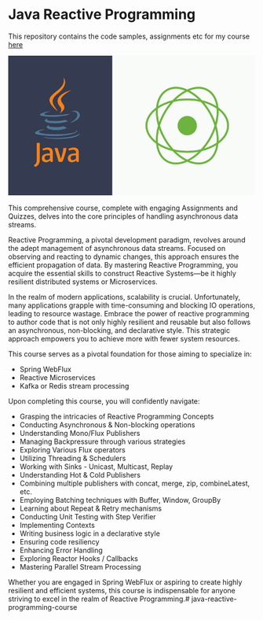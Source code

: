 # Java Reactive Programming

This repository contains the code samples, assignments etc for my course [here](https://www.udemy.com/course/complete-java-reactive-programming/)

![](.doc/java-reactive-programming.png)

This comprehensive course, complete with engaging Assignments and Quizzes, delves into the core principles of handling asynchronous data streams.

Reactive Programming, a pivotal development paradigm, revolves around the adept management of asynchronous data streams. Focused on observing and reacting to dynamic changes, this approach ensures the efficient propagation of data. By mastering Reactive Programming, you acquire the essential skills to construct Reactive Systems—be it highly resilient distributed systems or Microservices.

In the realm of modern applications, scalability is crucial. Unfortunately, many applications grapple with time-consuming and blocking IO operations, leading to resource wastage. Embrace the power of reactive programming to author code that is not only highly resilient and reusable but also follows an asynchronous, non-blocking, and declarative style. This strategic approach empowers you to achieve more with fewer system resources.

This course serves as a pivotal foundation for those aiming to specialize in:

- Spring WebFlux
- Reactive Microservices
- Kafka or Redis stream processing

Upon completing this course, you will confidently navigate:

- Grasping the intricacies of Reactive Programming Concepts
- Conducting Asynchronous & Non-blocking operations
- Understanding Mono/Flux Publishers
- Managing Backpressure through various strategies
- Exploring Various Flux operators
- Utilizing Threading & Schedulers
- Working with Sinks - Unicast, Multicast, Replay
- Understanding Hot & Cold Publishers
- Combining multiple publishers with concat, merge, zip, combineLatest, etc.
- Employing Batching techniques with Buffer, Window, GroupBy
- Learning about Repeat & Retry mechanisms
- Conducting Unit Testing with Step Verifier
- Implementing Contexts
- Writing business logic in a declarative style
- Ensuring code resiliency
- Enhancing Error Handling
- Exploring Reactor Hooks / Callbacks
- Mastering Parallel Stream Processing

Whether you are engaged in Spring WebFlux or aspiring to create highly resilient and efficient systems, this course is indispensable for anyone striving to excel in the realm of Reactive Programming.#   j a v a - r e a c t i v e - p r o g r a m m i n g - c o u r s e 
 
 